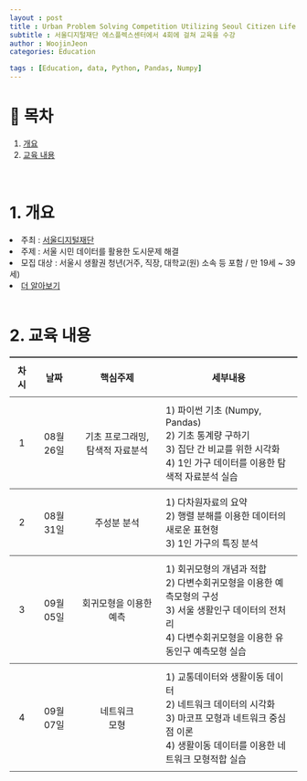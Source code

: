 ```yaml
---
layout : post
title : Urban Problem Solving Competition Utilizing Seoul Citizen Life Data
subtitle : 서울디지털재단 에스플렉스센터에서 4회에 걸쳐 교육을 수강
author : WoojinJeon
categories: Education

tags : [Education, data, Python, Pandas, Numpy]
---
```


# 📖 목차
1. [개요](#개요)
2. [교육 내용](#교육내용)

<br>

# 1. 개요 <a name = "개요"></a>
<li>주최 : <a href="https://sdf.seoul.kr" target="_blank" rel="noopener noreferrer">서울디지털재단</a></li>
<li>주제 : 서울 시민 데이터를 활용한 도시문제 해결</li>
<li>모집 대상 : 서울시 생활권 청년(거주, 직장, 대학교(원) 소속 등 포함 / 만 19세 ~ 39세)</li>
<li><a href="https://dacon.io/competitions/official/235966/overview/description">더 알아보기</a></li>

<br>

# 2. 교육 내용 <a name = "교육내용"></a>
<table style="width: 100%;
    border-top: 1px solid #444444;
    border-collapse: collapse;">
    <tr>
        <th style="border-bottom: 1px solid #444444;
    padding: 10px; text-align:center;">차시</th>
        <th style="border-bottom: 1px solid #444444;
    padding: 10px; text-align:center;">날짜</th>
        <th style="border-bottom: 1px solid #444444;
    padding: 10px; text-align:center;">핵심주제</th>
        <th style="border-bottom: 1px solid #444444;
    padding: 10px; text-align:center;">세부내용</th>
    </tr>
    <tr>
        <td style="border-bottom: 1px solid #444444;
    padding: 10px; text-align:center;">1</td>
        <td style="border-bottom: 1px solid #444444;
    padding: 10px; text-align:center;">08월 26일</td>
        <td style="border-bottom: 1px solid #444444;
    padding: 10px; text-align:center;">기초 프로그래밍, 탐색적 자료분석</td>
        <td style="border-bottom: 1px solid #444444;
    padding: 10px; text-align:left;">1) 파이썬 기초 (Numpy, Pandas)<br> 2) 기초 통계량 구하기<br> 3) 집단 간 비교를 위한 시각화 <br> 4) 1인 가구 데이터를 이용한 탐색적 자료분석 실습</td>
    </tr>
    <tr>
        <td style="border-bottom: 1px solid #444444;
    padding: 10px; text-align:center;">2</td>
        <td style="border-bottom: 1px solid #444444;
    padding: 10px; text-align:center;">08월 31일</td>
        <td style="border-bottom: 1px solid #444444;
    padding: 10px; text-align:center;">주성분 분석</td>
        <td style="border-bottom: 1px solid #444444;
    padding: 10px; text-align:left;">1) 다차원자료의 요약<br> 2) 행렬 분해를 이용한 데이터의 새로운 표현형<br> 3) 1인 가구의 특징 분석</td>
    </tr>
    <tr>
        <td style="border-bottom: 1px solid #444444;
    padding: 10px; text-align:center;">3</td>
        <td style="border-bottom: 1px solid #444444;
    padding: 10px; text-align:center;">09월 05일</td>
        <td style="border-bottom: 1px solid #444444;
    padding: 10px; text-align:center;">회귀모형을 이용한 예측</td>
        <td style="border-bottom: 1px solid #444444;
    padding: 10px; text-align:left;">1) 회귀모형의 개념과 적합<br> 2) 다변수회귀모형을 이용한 예측모형의 구성<br> 3) 서울 생활인구 데이터의 전처리<br> 4) 다변수회귀모형을 이용한 유동인구 예측모형 실습</td>
    </tr>
    <tr>
        <td style="border-bottom: 1px solid #444444;
    padding: 10px; text-align:center;">4</td>
        <td style="border-bottom: 1px solid #444444;
    padding: 10px; text-align:center;">09월 07일</td>
        <td style="border-bottom: 1px solid #444444;
    padding: 10px; text-align:center;">네트워크<br> 모형</td>
        <td style="border-bottom: 1px solid #444444;
    padding: 10px; text-align:left;">1) 교통데이터와 생활이동 데이터<br> 2) 네트워크 데이터의 시각화<br> 3) 마코프 모형과 네트워크 중심점 이론<br> 4) 생활이동 데이터를 이용한 네트워크 모형적합 실습</td>
    </tr>
</table>